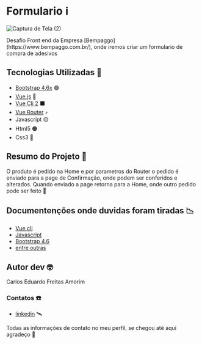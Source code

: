 <h1>Formulario ℹ️ </h1>

![Captura de Tela (2)](https://user-images.githubusercontent.com/93801199/159392856-de15d371-f88a-476a-8370-f5440c2b6859.png)


<p>Desafio Front end da Empresa [Bempaggo](https://www.bempaggo.com.br/), onde iremos criar um formulario de compra de adesivos</p>

<h2>Tecnologias Utilizadas 📂</h2>

- [Bootstrap 4.6x](https://getbootstrap.com/) 🟣
- [Vue.js](https://vuejs.org/)   📗
- [Vue Cli 2](https://cli.vuejs.org/#getting-started) ⬛
- [Vue Router](https://router.vuejs.org/) ⤴️
- Javascript 🟡
- Html5 🟠
- Css3  🔵

<h2>Resumo do Projeto 📖 </h2>

<p>O produto é pedido na Home e por parametros do Router o pedido é enviado para a page de Confirmação, onde podem ser conferidos e alterados. Quando enviado a page retorna para a Home, onde outro pedido pode ser feito 🚀 </p>

<h2>Documentenções onde duvidas foram tiradas 📉 </h2>

- [Vue cli](https://cli.vuejs.org/guide/)
- [Javascript](https://www.w3schools.com/)
- [Bootstrap 4.6](https://getbootstrap.com/docs/5.1/getting-started/introduction/)
- [entre outras](https://stackoverflow.com/)


<h2>Autor dev 🤓</h2>

<p>Carlos Eduardo Freitas Amorim</p>

<h3>Contatos ☎️</h3>

- [linkedin](https://www.linkedin.com/in/carlos-eduardo-freitas-amorim-13102719b/) 🛰️

<p>Todas as informações de contato no meu perfil, se chegou até aqui agradeço 🥰 </p>






